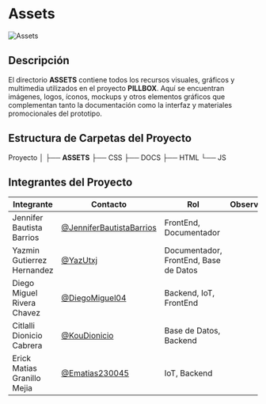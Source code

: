 # Assets
![Assets](https://img.shields.io/badge/Documentación-Microsoft_Word-2B579A?style=flat&logo=microsoft-word)

## Descripción
El directorio **ASSETS** contiene todos los recursos visuales, gráficos y multimedia utilizados en el proyecto **PILLBOX**. Aquí se encuentran imágenes, logos, íconos, mockups y otros elementos gráficos que complementan tanto la documentación como la interfaz y materiales promocionales del prototipo.

## Estructura de Carpetas del Proyecto

Proyecto
│
├── **ASSETS**
├── CSS
├── DOCS
├── HTML
└── JS


## Integrantes del Proyecto

| Integrante                | Contacto                                                   | Rol                      | Observaciones |
|---------------------------|------------------------------------------------------------|--------------------------|---------------|
| Jennifer Bautista Barrios  | [@JenniferBautistaBarrios](https://github.com/JenniferBautistaBarrios)  | FrontEnd, Documentador   |               |
| Yazmin Gutierrez Hernandez | [@YazUtxj](https://github.com/YazUtxj)                     | Documentador, FrontEnd, Base de Datos |               |
| Diego Miguel Rivera Chavez | [@DiegoMiguel04](https://github.com/DiegoMiguel04)         | Backend, IoT, FrontEnd   |               |
| Citlalli Dionicio Cabrera | [@KouDionicio](https://github.com/KouDionicio)             | Base de Datos, Backend   |               |
| Erick Matias Granillo Mejia| [@Ematias230045](https://github.com/Ematias230045)         | IoT, Backend             |               |